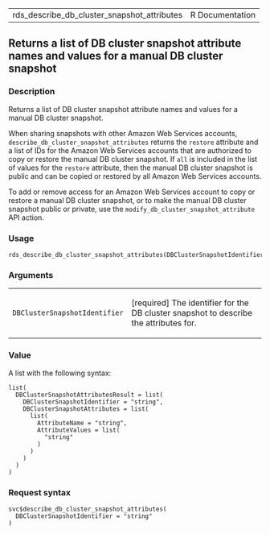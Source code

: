 <table style="width: 100%;">
<tbody>
<tr class="odd">
<td>rds_describe_db_cluster_snapshot_attributes</td>
<td style="text-align: right;">R Documentation</td>
</tr>
</tbody>
</table>

## Returns a list of DB cluster snapshot attribute names and values for a manual DB cluster snapshot

### Description

Returns a list of DB cluster snapshot attribute names and values for a
manual DB cluster snapshot.

When sharing snapshots with other Amazon Web Services accounts,
`describe_db_cluster_snapshot_attributes` returns the `restore`
attribute and a list of IDs for the Amazon Web Services accounts that
are authorized to copy or restore the manual DB cluster snapshot. If
`all` is included in the list of values for the `restore` attribute,
then the manual DB cluster snapshot is public and can be copied or
restored by all Amazon Web Services accounts.

To add or remove access for an Amazon Web Services account to copy or
restore a manual DB cluster snapshot, or to make the manual DB cluster
snapshot public or private, use the
`modify_db_cluster_snapshot_attribute` API action.

### Usage

    rds_describe_db_cluster_snapshot_attributes(DBClusterSnapshotIdentifier)

### Arguments

<table>
<colgroup>
<col style="width: 35%" />
<col style="width: 65%" />
</colgroup>
<tbody>
<tr class="odd">
<td><code
id="rds_describe_db_cluster_snapshot_attributes_:_DBClusterSnapshotIdentifier">DBClusterSnapshotIdentifier</code></td>
<td><p>[required] The identifier for the DB cluster snapshot to describe
the attributes for.</p></td>
</tr>
</tbody>
</table>

### Value

A list with the following syntax:

    list(
      DBClusterSnapshotAttributesResult = list(
        DBClusterSnapshotIdentifier = "string",
        DBClusterSnapshotAttributes = list(
          list(
            AttributeName = "string",
            AttributeValues = list(
              "string"
            )
          )
        )
      )
    )

### Request syntax

    svc$describe_db_cluster_snapshot_attributes(
      DBClusterSnapshotIdentifier = "string"
    )
